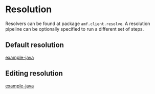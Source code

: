 # Resolution

Resolvers can be found at package ```amf.client.resolve```. A resolution pipeline can be optionally specified to run a different set of steps.

## Default resolution

[example-java](https://raw.githubusercontent.com/mulesoft/amf-examples/v.1.3.0/src/main/java/co/acme/resolve/Raml10Resolution.java#raml-10-default-resolution)

## Editing resolution

[example-java](https://raw.githubusercontent.com/mulesoft/amf-examples/v.1.3.0/src/main/java/co/acme/resolve/Raml10Resolution.java#raml-10-editing-resolution)
